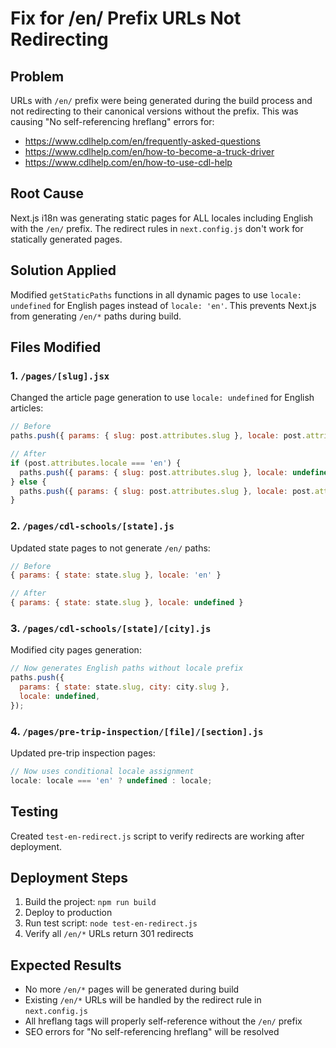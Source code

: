 # Fix for /en/ Prefix URLs Not Redirecting

## Problem

URLs with `/en/` prefix were being generated during the build process and not redirecting to their canonical versions without the prefix. This was causing "No self-referencing hreflang" errors for:

- https://www.cdlhelp.com/en/frequently-asked-questions
- https://www.cdlhelp.com/en/how-to-become-a-truck-driver
- https://www.cdlhelp.com/en/how-to-use-cdl-help

## Root Cause

Next.js i18n was generating static pages for ALL locales including English with the `/en/` prefix. The redirect rules in `next.config.js` don't work for statically generated pages.

## Solution Applied

Modified `getStaticPaths` functions in all dynamic pages to use `locale: undefined` for English pages instead of `locale: 'en'`. This prevents Next.js from generating `/en/*` paths during build.

## Files Modified

### 1. `/pages/[slug].jsx`

Changed the article page generation to use `locale: undefined` for English articles:

```javascript
// Before
paths.push({ params: { slug: post.attributes.slug }, locale: post.attributes.locale });

// After
if (post.attributes.locale === 'en') {
  paths.push({ params: { slug: post.attributes.slug }, locale: undefined });
} else {
  paths.push({ params: { slug: post.attributes.slug }, locale: post.attributes.locale });
}
```

### 2. `/pages/cdl-schools/[state].js`

Updated state pages to not generate `/en/` paths:

```javascript
// Before
{ params: { state: state.slug }, locale: 'en' }

// After
{ params: { state: state.slug }, locale: undefined }
```

### 3. `/pages/cdl-schools/[state]/[city].js`

Modified city pages generation:

```javascript
// Now generates English paths without locale prefix
paths.push({
  params: { state: state.slug, city: city.slug },
  locale: undefined,
});
```

### 4. `/pages/pre-trip-inspection/[file]/[section].js`

Updated pre-trip inspection pages:

```javascript
// Now uses conditional locale assignment
locale: locale === 'en' ? undefined : locale;
```

## Testing

Created `test-en-redirect.js` script to verify redirects are working after deployment.

## Deployment Steps

1. Build the project: `npm run build`
2. Deploy to production
3. Run test script: `node test-en-redirect.js`
4. Verify all `/en/*` URLs return 301 redirects

## Expected Results

- No more `/en/*` pages will be generated during build
- Existing `/en/*` URLs will be handled by the redirect rule in `next.config.js`
- All hreflang tags will properly self-reference without the `/en/` prefix
- SEO errors for "No self-referencing hreflang" will be resolved
